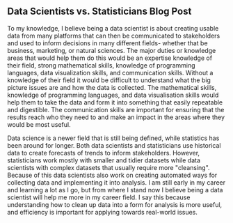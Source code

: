 ## Data Scientists vs. Statisticians Blog Post  

To my knowledge, I believe being a data scientist is about creating usable data from many platforms that can then be communicated to 
stakeholders and used to inform decisions in many different fields- whether that be business, marketing, or natural sciences.
The major duties or knowledge areas that would help them do this would be an expertise knowledge of their field, strong mathematical skills, 
knowledge of programming languages, data visualization skills, and communication skills. Without a knowledge of their field it would be 
difficult to understand what the big picture issues are and how the data is collected. The mathematical skills, knowledge of programming 
languages, and data visualisation skills would help them to take the data and form it into something that easily repeatable and digestible. 
The communication skills are important for ensuring that the results reach who they need to and make an impact in the areas where they 
would be most useful.  

Data science is a newer field that is still being defined, while statistics has been around for longer. Both data scientists and 
statisticians use historical data to create forecasts of trends to inform stakeholders. However, statisticians work mostly with smaller 
and tidier datasets while data scientists with complex datasets that usually require more "cleansing". Because of this data scientists 
also work on creating automated ways for collecting data and implementing it into analysis. I am still early in my career and learning a 
lot as I go, but from where I stand now I believe being a data scientist will help me more in my career field. I say this because 
understanding how to clean up data into a form for analysis is more useful, and efficiency is important for applying towards real-world 
issues.
